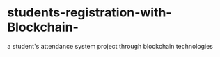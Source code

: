 # students-registration-with-Blockchain-
a student's attendance system project through blockchain technologies 
